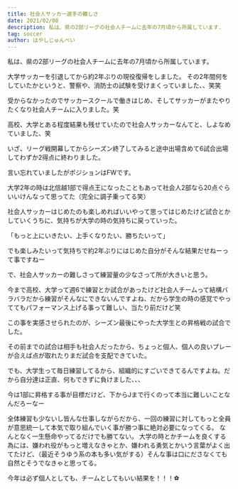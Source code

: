```yaml
---
title: 社会人サッカー選手の難しさ
date: 2021/02/08
description: 私は、県の2部リーグの社会人チームに去年の7月頃から所属しています.
tag: soccer
author: はやしじゅんぺい
---
```


私は、県の2部リーグの社会人チームに去年の7月頃から所属しています。

大学サッカーを引退してから約2年ぶりの現役復帰をしました。
その2年間何をしていたかというと、警察や、消防士の試験を受けまくっていました、、笑笑

受からなかったのでサッカースクールで働きはじめ、そしてサッカーがまたやりたくなり社会人チームに入りました。笑

高校、大学とある程度結果も残せていたので社会人サッカーなんてと、しよなめていました、笑

いざ、リーグ戦開幕してからシーズン終了してみると途中出場含めて6試合出場してわずか2得点に終わりました。

言い忘れていましたがポジションはFWです。

大学2年の時は北信越1部で得点王になったこともあって社会人2部なら20点ぐらいいけんなって思ってた（完全に調子乗ってる笑）

社会人サッカーはじめたのも楽しめればいいやって思ってはじめたけど試合とかしていくうちに、気持ちが大学の時の気持ちに戻っていった。

「もっと上にいきたい、上手くなりたい、勝ちたいって」

でも楽しみたいって気持ちで約2年ぶりにはじめた自分がそんな結果だせねーって事ですねー

で、社会人サッカーの難しさって練習量の少なさって所が大きいと思う。

今まで高校、大学って週6で練習とか試合があったけど社会人チームって結構バラバラだから練習がそんなにできないんですよね、だから学生の時の感覚でやっててもパフォーマンス上げる事って難しい、当たり前だけど笑　

この事を実感させられたのが、シーズン最後にやった大学生との昇格戦の試合でした。

その前までの試合は相手も社会人だったから、ちょっと個人、個人の良いプレーが合えば点が取れたりまだ試合を支配できていた。

でも、大学生って毎日練習してるから、組織的にすごいできてるんですよね。だから自分達は正直、何もできずに負けました、、、

今は1部に昇格する事が目標だけど、下からJまで行くのって本当に難しいことなんだろーなー

全体練習も少ないし皆んな仕事しながらだから、一回の練習に対してもっと全員が意思統一して本気で取り組んでいく事が勝つ事に絶対必要になってくる。
なんとなく一生懸命やってるだけでも勝てない。
大学の時とかチームを良くする為には、嫌われ役がもっと増えなきゃとか、嫌われる勇気とかいう言葉がよく出てたけど、（最近そうゆう系の本も多い気がする）そんな事は口にださなくても自然とそうでなきゃと思ってる。

今年は必ず個人としても、チームとしてもいい結果を！！！⚽️
